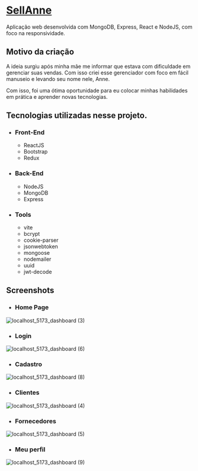 # [SellAnne](https://sellanne.onrender.com/)
Aplicação web desenvolvida com MongoDB, Express, React e NodeJS, com foco na responsividade.</br>

## Motivo da criação
A ideia surgiu após minha mãe me informar que estava com dificuldade em gerenciar suas vendas. Com isso criei esse gerenciador com foco em fácil manuseio
e levando seu nome nele, Anne. <br/>

Com isso, foi uma ótima oportunidade para eu colocar minhas habilidades em prática e aprender novas tecnologias.

## Tecnologias utilizadas nesse projeto.
* ### Front-End
  * ReactJS
  * Bootstrap
  * Redux
* ### Back-End
  * NodeJS
  * MongoDB
  * Express
* ### Tools
  * vite
  * bcrypt
  * cookie-parser
  * jsonwebtoken
  * mongoose
  * nodemailer
  * uuid
  * jwt-decode
  
## Screenshots

 * ### Home Page

![localhost_5173_dashboard (3)](https://user-images.githubusercontent.com/85710199/223014813-c0db4fa1-173c-4673-a54f-117f834c9d1c.png)

* ### Login
![localhost_5173_dashboard (6)](https://user-images.githubusercontent.com/85710199/223015343-e58d9a38-c6c6-4e88-8de9-1fea50675eb5.png)

* ### Cadastro
![localhost_5173_dashboard (8)](https://user-images.githubusercontent.com/85710199/223015455-25b8308a-6255-43f2-8c1b-41fed2e35b62.png)

* ### Clientes
![localhost_5173_dashboard (4)](https://user-images.githubusercontent.com/85710199/223014994-51fb4378-c061-4ad0-a704-54b2da78ca93.png)

* ### Fornecedores
![localhost_5173_dashboard (5)](https://user-images.githubusercontent.com/85710199/223015097-766d9f31-2f78-4908-ad1b-c111ac1a3642.png)

* ### Meu perfil
![localhost_5173_dashboard (9)](https://user-images.githubusercontent.com/85710199/223015539-52e369cb-948e-4fc6-9b9e-be1326c092d8.png)


